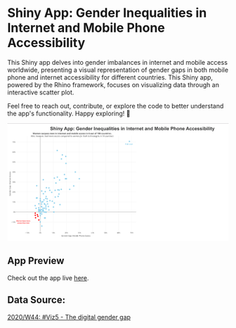 # Shiny App: Gender Inequalities in Internet and Mobile Phone Accessibility

This Shiny app delves into gender imbalances in internet and mobile access worldwide, presenting a visual representation of gender gaps in both mobile phone and internet accessibility for different countries.
This Shiny app, powered by the Rhino framework, focuses on visualizing data through an interactive scatter plot.

Feel free to reach out, contribute, or explore the code to better understand the app's functionality. Happy exploring! 🚀

![App Screenshot](rhino_shiny_app.png)

## App Preview

Check out the app live [here](https://jehangeer.shinyapps.io/Gender_Inequalities_in_Internet_and_Mobile_Phone_Accessibility/).

## Data Source:

[2020/W44: #Viz5 - The digital gender gap](https://data.world/makeovermonday/2020w44)
